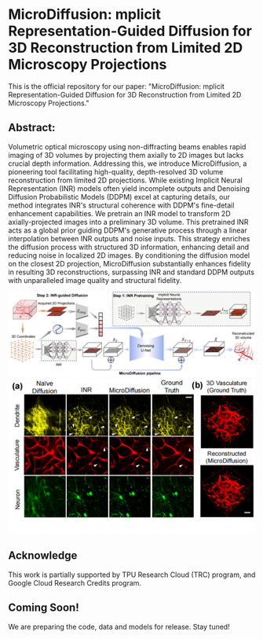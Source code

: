 # MicroDiffusion: mplicit Representation-Guided Diffusion for 3D Reconstruction from Limited 2D Microscopy Projections

This is the official repository for our paper: "MicroDiffusion: mplicit Representation-Guided Diffusion for 3D Reconstruction from Limited 2D Microscopy Projections."


## Abstract:
Volumetric optical microscopy using non-diffracting beams enables rapid imaging of 3D volumes by projecting them axially to 2D images but lacks crucial depth information. Addressing this, we introduce MicroDiffusion, a pioneering tool facilitating high-quality, depth-resolved 3D volume reconstruction from limited 2D projections. 
While existing Implicit Neural Representation (INR) models often yield incomplete outputs and Denoising Diffusion Probabilistic Models (DDPM) excel at capturing details, our method integrates INR's structural coherence with DDPM's fine-detail enhancement capabilities. We pretrain an INR model to transform 2D axially-projected images into a preliminary 3D volume. This pretrained INR acts as a global prior guiding DDPM's generative process through a linear interpolation between INR outputs and noise inputs. This strategy enriches the diffusion process with structured 3D information, enhancing detail and reducing noise in localized 2D images.
By conditioning the diffusion model on the closest 2D projection, MicroDiffusion substantially enhances fidelity in resulting 3D reconstructions, surpassing INR and standard DDPM outputs with unparalleled image quality and structural fidelity.


<div align="center">
  <img src="figures/model.png"/>
</div>
<div align="center">
  <img src="figures/panel.png"/>
</div>

## Acknowledge
This work is partially supported by TPU Research Cloud (TRC) program, and Google Cloud Research Credits program.


## Coming Soon!
We are preparing the code, data and models for release. Stay tuned!
